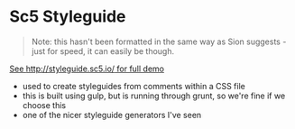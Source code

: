 # Sc5 Styleguide
> Note: this hasn't been formatted in the same way as Sion suggests - just for speed, it can easily be though.

[See http://styleguide.sc5.io/ for full demo](http://styleguide.sc5.io/)

* used to create styleguides from comments within a CSS file
* this is built using gulp, but is running through grunt, so we're fine if we choose this
* one of the nicer styleguide generators I've seen
